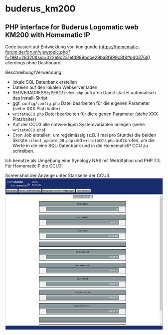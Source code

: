 # buderus_km200
## PHP interface for Buderus Logomatic web KM200 with Homematic IP

Code basiert auf Entwicklung von kunigunde (https://homematic-forum.de/forum/viewtopic.php?f=19&t=28320&sid=022e9c231efd989bcbe29ba8f999c8f8#p403768), allerdings ohne Dashboard.

Beschreibung/Verwendung:
- lokale SQL Datenbank erstellen
- Dateien auf den lokalen Webserver laden
- SERVERADRESSE/PFAD/`index.php` aufrufen
Damit startet automatisch das Install-Skript.
- ggf. `config/config.php` Datei bearbeiten für die eigenen Parameter (siehe XXX Platzhalter)
- `writetoCCU.php` Datei bearbeiten für die eigenen Parameter (siehe XXX Platzhalter)
- Auf der CCU3 alle notwendigen Systemvariablen anlegen (siehe `writetoCCU.php`)
- Cron Job erstellen, um regelmässig (z.B. 1 mal pro Stunde) die beiden Skripte `silent_update_DB.php` und `writetoCCU.php` aufzurufen, um die Werte in die eine SQL-Datenbank und in die HomematicIP CCU zu schreiben.

Ich benutze als Umgebung eine Synology NAS mit WebStation und PHP 7.3. Für HomematicIP die CCU3.

Screenshot der Anzeige unter Startseite der CCU3.
<img src="https://github.com/phrenault/buderus_km200/blob/master/images/HmIP_Startseite_BuderusStatus.png" style="border:1px solid lightgray" alt="CCU-Startseite">
